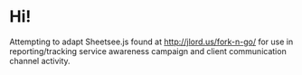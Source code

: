 # Hi!

Attempting to adapt Sheetsee.js found at http://jlord.us/fork-n-go/ for use in reporting/tracking service awareness campaign and client communication channel activity.
